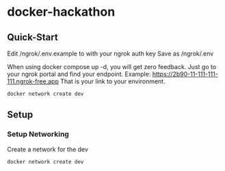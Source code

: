 # docker-hackathon


## Quick-Start

Edit /ngrok/.env.example to with your ngrok auth key
Save as /ngrok/.env

When using docker compose up -d, you will get zero feedback.  Just go to  your ngrok portal and find your endpoint.  Example: https://2b90-11-111-111-111.ngrok-free.app
That is your link to your environment.

```
docker network create dev
```


## Setup

### Setup Networking

Create a network for the dev
```
docker network create dev
```

